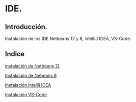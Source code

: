 # IDE.

## Introducción.
Instalación de los IDE Netbeans 12 y 8, IntelliJ IDEA, VS-Code.

## Indice
[instalación de Netbeans 12](netbeans12.md)

[Instalación de Nebeans 8](netbeans8.md)

[Instalación Intellij IDEA](intellij.md)

[Instalación VS-Code](vs-code.md)
